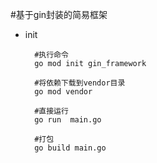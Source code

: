 #基于gin封装的简易框架
- init
    ```shell
      #执行命令
      go mod init gin_framework
      
      #将依赖下载到vendor目录
      go mod vendor
      
      #直接运行
      go run  main.go 
  
      #打包
      go build main.go
  
    ```